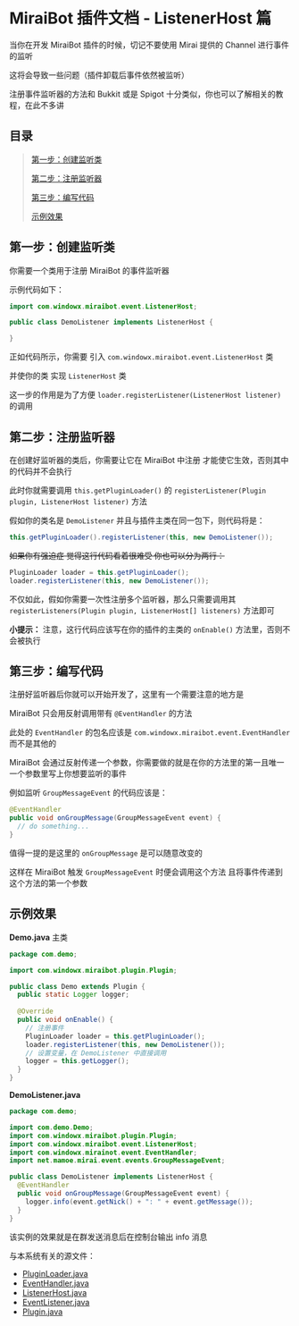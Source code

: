 # MiraiBot 插件文档 - ListenerHost 篇
当你在开发 MiraiBot 插件的时候，切记不要使用 Mirai 提供的 Channel 进行事件的监听

这将会导致一些问题（插件卸载后事件依然被监听）

注册事件监听器的方法和 Bukkit 或是 Spigot 十分类似，你也可以了解相关的教程，在此不多讲

## 目录
> [第一步：创建监听类](#第一步创建监听类)
> 
> [第二步：注册监听器](#第二步注册监听器)
> 
> [第三步：编写代码](#第三步编写代码)
> 
> [示例效果](#示例效果)


## 第一步：创建监听类
你需要一个类用于注册 MiraiBot 的事件监听器

示例代码如下：
```Java
import com.windowx.miraibot.event.ListenerHost;

public class DemoListener implements ListenerHost {

}
```

正如代码所示，你需要 引入 `com.windowx.miraibot.event.ListenerHost` 类

并使你的类 实现 `ListenerHost` 类

这一步的作用是为了方便 `loader.registerListener(ListenerHost listener)` 的调用

## 第二步：注册监听器
在创建好监听器的类后，你需要让它在 MiraiBot 中注册 才能使它生效，否则其中的代码并不会执行

此时你就需要调用 `this.getPluginLoader()` 的 `registerListener(Plugin plugin, ListenerHost listener)` 方法

假如你的类名是 `DemoListener` 并且与插件主类在同一包下，则代码将是：
```Java
this.getPluginLoader().registerListener(this, new DemoListener());
```

~~如果你有强迫症 觉得这行代码看着很难受 你也可以分为两行：~~
```Java
PluginLoader loader = this.getPluginLoader();
loader.registerListener(this, new DemoListener());
```

不仅如此，假如你需要一次性注册多个监听器，那么只需要调用其 `registerListeners(Plugin plugin, ListenerHost[] listeners)` 方法即可

**小提示：** 注意，这行代码应该写在你的插件的主类的 `onEnable()` 方法里，否则不会被执行

## 第三步：编写代码
注册好监听器后你就可以开始开发了，这里有一个需要注意的地方是

MiraiBot 只会用反射调用带有 `@EventHandler` 的方法

此处的 `EventHandler` 的包名应该是 `com.windowx.miraibot.event.EventHandler` 而不是其他的

MiraiBot 会通过反射传递一个参数，你需要做的就是在你的方法里的第一且唯一一个参数里写上你想要监听的事件

例如监听 `GroupMessageEvent` 的代码应该是：
```Java
@EventHandler
public void onGroupMessage(GroupMessageEvent event) {
  // do something...
}
```

值得一提的是这里的 `onGroupMessage` 是可以随意改变的

这样在 MiraiBot 触发 `GroupMessageEvent` 时便会调用这个方法 且将事件传递到这个方法的第一个参数

## 示例效果
**Demo.java** 主类
```Java
package com.demo;

import com.windowx.miraibot.plugin.Plugin;

public class Demo extends Plugin {
  public static Logger logger;
  
  @Override
  public void onEnable() {
    // 注册事件
    PluginLoader loader = this.getPluginLoader();
    loader.registerListener(this, new DemoListener());
    // 设置变量，在 DemoListener 中直接调用
    logger = this.getLogger();
  }
}
```

**DemoListener.java**
```Java
package com.demo;

import com.demo.Demo;
import com.windowx.miraibot.plugin.Plugin;
import com.windowx.miraibot.event.ListenerHost;
import com.windowx.mirainot.event.EventHandler;
import net.mamoe.mirai.event.events.GroupMessageEvent;

public class DemoListener implements ListenerHost {
  @EventHandler
  public void onGroupMessage(GroupMessageEvent event) {
    logger.info(event.getNick() + ": " + event.getMessage());
  }
}
```

该实例的效果就是在群发送消息后在控制台输出 info 消息

与本系统有关的源文件：
- [PluginLoader.java](https://github.com/1689295608/MiraiBot/blob/main/src/main/java/com/windowx/miraibot/plugin/PluginLoader.java)
- [EventHandler.java](https://github.com/1689295608/MiraiBot/blob/main/src/main/java/com/windowx/miraibot/event/EventHandler.java)
- [ListenerHost.java](https://github.com/1689295608/MiraiBot/blob/main/src/main/java/com/windowx/miraibot/event/ListenerHost.java)
- [EventListener.java](https://github.com/1689295608/MiraiBot/blob/main/src/main/java/com/windowx/miraibot/EventListener.java)
- [Plugin.java](https://github.com/1689295608/MiraiBot/blob/main/src/main/java/com/windowx/miraibot/plugin/Plugin.java)

